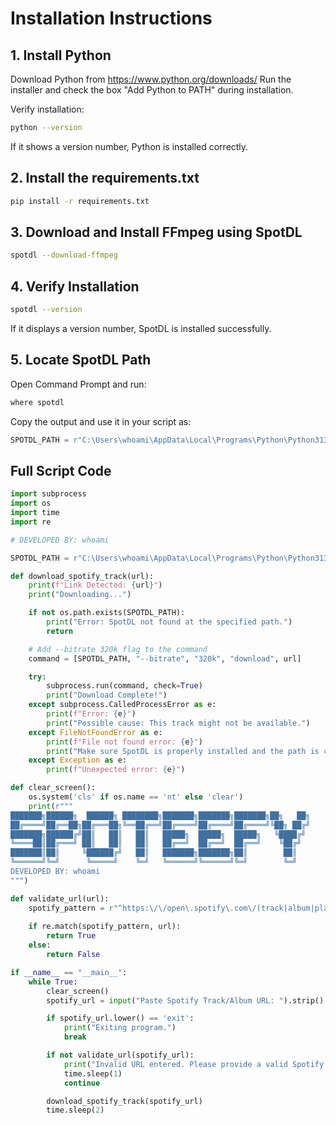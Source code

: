 
# Installation Instructions

## 1. Install Python
Download Python from https://www.python.org/downloads/
Run the installer and check the box "Add Python to PATH" during installation.

Verify installation:
```sh
python --version
```
If it shows a version number, Python is installed correctly.

## 2. Install the requirements.txt
```sh
pip install -r requirements.txt
```

## 3. Download and Install FFmpeg using SpotDL
```sh
spotdl --download-ffmpeg
```

## 4. Verify Installation
```sh
spotdl --version
```

If it displays a version number, SpotDL is installed successfully.

## 5. Locate SpotDL Path
Open Command Prompt and run:
```sh
where spotdl
```

Copy the output and use it in your script as:
```python
SPOTDL_PATH = r"C:\Users\whoami\AppData\Local\Programs\Python\Python313\Scripts\spotdl.exe"
```

## Full Script Code

```python
import subprocess
import os
import time
import re

# DEVELOPED BY: whoami

SPOTDL_PATH = r"C:\Users\whoami\AppData\Local\Programs\Python\Python313\Scripts\spotdl.exe"

def download_spotify_track(url):
    print(f"Link Detected: {url}")
    print("Downloading...")

    if not os.path.exists(SPOTDL_PATH):
        print("Error: SpotDL not found at the specified path.")
        return

    # Add --bitrate 320k flag to the command
    command = [SPOTDL_PATH, "--bitrate", "320k", "download", url]

    try:
        subprocess.run(command, check=True)
        print("Download Complete!")
    except subprocess.CalledProcessError as e:
        print(f"Error: {e}")
        print("Possible cause: This track might not be available.")
    except FileNotFoundError as e:
        print(f"File not found error: {e}")
        print("Make sure SpotDL is properly installed and the path is correct.")
    except Exception as e:
        print(f"Unexpected error: {e}")

def clear_screen():
    os.system('cls' if os.name == 'nt' else 'clear')
    print(r"""
███████╗██████╗  ██████╗ ████████╗███████╗███████╗███████╗██╗   ██╗
██╔════╝██╔══██╗██╔═══██╗╚══██╔══╝██╔════╝██╔════╝██╔════╝╚██╗ ██╔╝
███████╗██████╔╝██║   ██║   ██║   █████╗  █████╗  █████╗   ╚████╔╝ 
╚════██║██╔═══╝ ██║   ██║   ██║   ██╔══╝  ██╔══╝  ██╔══╝    ╚██╔╝  
███████║██║     ╚██████╔╝   ██║   ███████╗███████╗██║        ██║   
╚══════╝╚═╝      ╚═════╝    ╚═╝   ╚══════╝╚══════╝╚═╝        ╚═╝
DEVELOPED BY: whoami
""")

def validate_url(url):
    spotify_pattern = r"^https:\/\/open\.spotify\.com\/(track|album|playlist)\/[a-zA-Z0-9]+(\?[\w&=]*)?$"
    
    if re.match(spotify_pattern, url):
        return True
    else:
        return False

if __name__ == "__main__":
    while True:
        clear_screen()
        spotify_url = input("Paste Spotify Track/Album URL: ").strip()

        if spotify_url.lower() == 'exit':
            print("Exiting program.")
            break

        if not validate_url(spotify_url):
            print("Invalid URL entered. Please provide a valid Spotify URL.")
            time.sleep(1)
            continue

        download_spotify_track(spotify_url)
        time.sleep(2)
